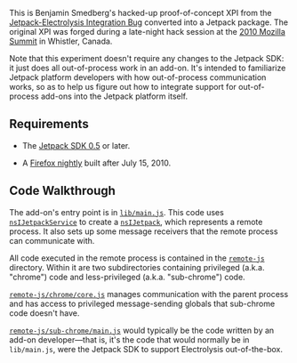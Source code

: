 This is Benjamin Smedberg's hacked-up proof-of-concept XPI from the
[Jetpack-Electrolysis Integration Bug][] converted into a Jetpack
package. The original XPI was forged during a late-night hack session
at the [2010 Mozilla Summit][] in Whistler, Canada.

Note that this experiment doesn't require any changes to the Jetpack
SDK: it just does all out-of-process work in an add-on. It's intended
to familiarize Jetpack platform developers with how out-of-process
communication works, so as to help us figure out how to integrate
support for out-of-process add-ons into the Jetpack platform itself.

  [2010 Mozilla Summit]: https://wiki.mozilla.org/Summit2010
  [Jetpack-Electrolysis Integration Bug]: https://bugzilla.mozilla.org/show_bug.cgi?id=567703

## Requirements ##

* The [Jetpack SDK 0.5][] or later.
* A [Firefox nightly][] built after July 15, 2010.

  [Jetpack SDK 0.5]: https://jetpack.mozillalabs.com/sdk/0.5/docs/
  [Firefox nightly]: http://ftp.mozilla.org/pub/mozilla.org/firefox/nightly/

## Code Walkthrough ##

The add-on's entry point is in <code>[lib/main.js][]</code>. This code
uses <code>[nsIJetpackService][]</code> to create a
<code>[nsIJetpack][]</code>, which represents a remote process. It
also sets up some message receivers that the remote process can
communicate with.

All code executed in the remote process is contained in the
<code>[remote-js][]</code> directory. Within it are two
subdirectories containing privileged (a.k.a. "chrome") code and
less-privileged (a.k.a. "sub-chrome") code.

<code>[remote-js/chrome/core.js][]</code> manages communication
with the parent process and has access to privileged message-sending
globals that sub-chrome code doesn't have.

<code>[remote-js/sub-chrome/main.js][]</code> would typically be
the code written by an add-on developer&mdash;that is, it's the code
that would normally be in `lib/main.js`, were the Jetpack SDK to
support Electrolysis out-of-the-box.

  [lib/main.js]: http://github.com/toolness/oop-jetpack-sdk-poc/blob/master/lib/main.js
  [nsIJetpackService]: http://mxr.mozilla.org/mozilla-central/source/js/jetpack/nsIJetpackService.idl
  [nsIJetpack]: http://mxr.mozilla.org/mozilla-central/source/js/jetpack/nsIJetpack.idl
  [remote-js]: http://github.com/toolness/oop-jetpack-sdk-poc/tree/master/remote-js/
  [remote-js/chrome/core.js]: http://github.com/toolness/oop-jetpack-sdk-poc/blob/master/remote-js/chrome/core.js
  [remote-js/sub-chrome/main.js]: http://github.com/toolness/oop-jetpack-sdk-poc/blob/master/remote-js/sub-chrome/main.js
